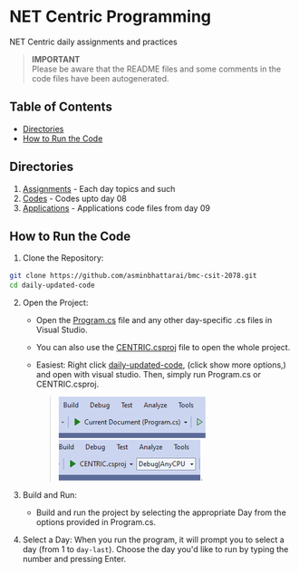 # NET Centric Programming

NET Centric daily assignments and practices

> **IMPORTANT** \
> Please be aware that the README files and some comments in the code files have been autogenerated.

## Table of Contents

- [Directories](#directories)
- [How to Run the Code](#how-to-run-the-code)

## Directories

1. [Assignments](./assignments/) - Each day topics and such
2. [Codes](./codes/) - Codes upto day 08
3. [Applications](./applications/) - Applications code files from day 09

## How to Run the Code

1. Clone the Repository:

```bash
git clone https://github.com/asminbhattarai/bmc-csit-2078.git
cd daily-updated-code
```

2. Open the Project:

    - Open the [Program.cs](./daily-updated-code/Program.cs) file and any other day-specific .cs files in Visual Studio.

    - You can also use the [CENTRIC.csproj](./daily-updated-code/CENTRIC.csproj) file to open the whole project.

    - Easiest: Right click [daily-updated-code](./daily-updated-code), (click show more options,) and open with visual studio. Then, simply run Program.cs or CENTRIC.csproj.
    
        > ![Screenshot2](./screenshots/2.png)
        > ![Screenshot1](./screenshots/1.png). 

3. Build and Run:

    - Build and run the project by selecting the appropriate Day from the options provided in Program.cs.

4. Select a Day: When you run the program, it will prompt you to select a day (from 1 to `day-last`). Choose the day you'd like to run by typing the number and pressing Enter.